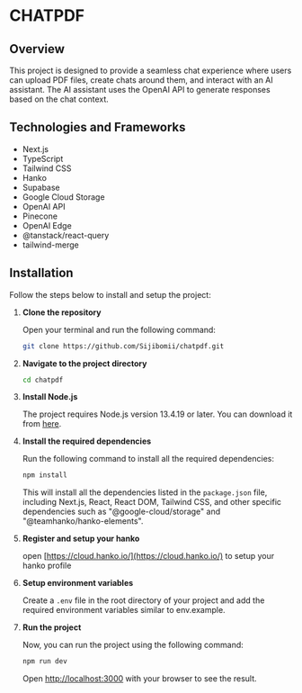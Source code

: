 # CHATPDF

## Overview

This project is designed to provide a seamless chat experience where users can upload PDF files, create chats around them, and interact with an AI assistant. The AI assistant uses the OpenAI API to generate responses based on the chat context.

## Technologies and Frameworks

- Next.js
- TypeScript
- Tailwind CSS
- Hanko
- Supabase
- Google Cloud Storage
- OpenAI API
- Pinecone
- OpenAI Edge
- @tanstack/react-query
- tailwind-merge

## Installation

Follow the steps below to install and setup the project:

1. **Clone the repository**

   Open your terminal and run the following command:

   ```bash
   git clone https://github.com/Sijibomii/chatpdf.git
   ```
2. **Navigate to the project directory**

   ```bash
   cd chatpdf
   ```

3. **Install Node.js**

   The project requires Node.js version 13.4.19 or later. You can download it from [here](https://nodejs.org/en/download/).

4. **Install the required dependencies**

   Run the following command to install all the required dependencies:

   ```bash
   npm install
   ```

   This will install all the dependencies listed in the `package.json` file, including Next.js, React, React DOM, Tailwind CSS, and other specific dependencies such as "@google-cloud/storage" and "@teamhanko/hanko-elements".

5. **Register and setup your hanko**

    open [https://cloud.hanko.io/](https://cloud.hanko.io/) to setup your hanko profile

6. **Setup environment variables**

    Create a `.env` file in the root directory of your project and add the required environment variables similar to env.example.

7. **Run the project**

    Now, you can run the project using the following command:

    ```bash
    npm run dev
    ```

    Open [http://localhost:3000](http://localhost:3000) with your browser to see the result.




